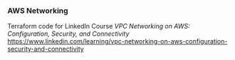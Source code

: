 ### AWS Networking
Terraform code for LinkedIn Course *VPC Networking on AWS: Configuration, Security, and Connectivity*
https://www.linkedin.com/learning/vpc-networking-on-aws-configuration-security-and-connectivity